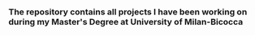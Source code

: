 ### The repository contains all projects I have been working on during my Master's Degree at University of Milan-Bicocca



